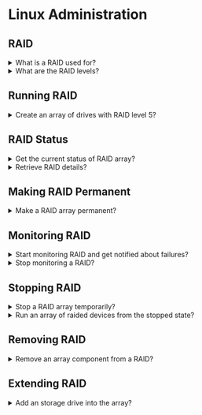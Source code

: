 # Linux Administration

## RAID

<details>
<summary>What is a RAID used for?</summary>

> **Redundant Array of Independent Drives** is a mechanism in which multiple
> disks are combined for more reliablity and speed.
>
> ---
> **Resources**
> - mdadm(1)
> ---
> **References**
> ---
</details>

<details>
<summary>What are the RAID levels?</summary>

> **RAID 0**
> **RAID 1**
> **RAID 3**
>
> Similar to RAID 5 but with parities on only one drive.
>
> **RAID 4**
> **RAID 5**
> **RAID 6**
> **RAID 10**
> ---
> **Resources**
> - mdadm(1)
> ---
> **References**
> ---
</details>

## Running RAID

<details>
<summary>Create an array of drives with RAID level 5?</summary>

> ```sh
> mdadm --create --verbose /dev/md0 --level 5 --raid-devices 3 /dev/sda /dev/sdb /dev/sdc
> ``````
>
> ---
> **Resources**
> - mdadm(1)
> ---
> **References**
> ---
</details>

## RAID Status

<details>
<summary>Get the current status of RAID array?</summary>

> ```sh
> cat /proc/mdstat
> watch -n1 cat /proc/mdstat
> ``````
>
> ---
> **Resources**
> - mdadm(1)
> ---
> **References**
> ---
</details>

<details>
<summary>Retrieve RAID details?</summary>

> ```sh
> mdadm --detail --scan
> mdadm --detail /dev/md0
> ``````
>
> ---
> **Resources**
> - mdadm(1)
> ---
> **References**
> ---
</details>

## Making RAID Permanent

<details>
<summary>Make a RAID array permanent?</summary>

> ```sh
> mdadm --detail --scan >> /etc/mdadm.conf
> ``````
>
> ---
> **Resources**
> - mdadm(1)
> ---
> **References**
> ---
</details>

## Monitoring RAID

<details>
<summary>Start monitoring RAID and get notified about failures?</summary>

> Edit `mdadm(1)` configuration `/etc/mdadm.conf`, and specify `MAILADDR`,
> `MAILFROM` and `PROGRAM`.
>
> ```sh
> mdadm --monitor --scan --test
> ``````
>
> ---
> **Resources**
> - mdadm(1)
> ---
> **References**
> ---
</details>

<details>
<summary>Stop monitoring a RAID?</summary>

> ```sh
> mdadm --monitor --stop
> ``````
>
> ---
> **Resources**
> - mdadm(1)
> ---
> **References**
> ---
</details>

## Stopping RAID

<details>
<summary>Stop a RAID array temporarily?</summary>

> ```sh
> mdadm --stop /dev/md0
> ``````
>
> ---
> **Resources**
> - mdadm(1)
> ---
> **References**
> ---
</details>

<details>
<summary>Run an array of raided devices from the stopped state?</summary>

> ```sh
> mdadm --assemble /dev/md0 /dev/sda /dev/sdb /dev/sdc
> ``````
>
> ---
> **Resources**
> - mdadm(1)
> ---
> **References**
> ---
</details>

## Removing RAID

<details>
<summary>Remove an array component from a RAID?</summary>

> ```sh
> mdadm --manage /dev/md0 --fail /dev/sdX
> mdadm --manage /dev/md0 --remove /dev/sdX
> mdadm --zero-superblock /dev/sdX
> mdadm --detail --scan >> /etc/mdadm.conf
> ``````
>
> ---
> **Resources**
> - mdadm(1)
>
> ---
> **References**
> ---
</details>

## Extending RAID

<details>
<summary>Add an storage drive into the array?</summary>

> ```sh
> fdisk /dev/sdd
> mdadm --manage /dev/md0 --add /dev/sdd
> ``````
>
> ---
> **Resources**
> - mdadm(1)
> ---
> **References**
> ---
</details>
